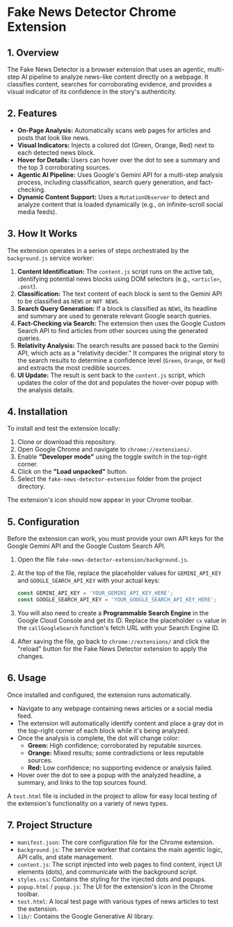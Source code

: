 # Fake News Detector Chrome Extension

## 1. Overview

The Fake News Detector is a browser extension that uses an agentic, multi-step AI pipeline to analyze news-like content directly on a webpage. It classifies content, searches for corroborating evidence, and provides a visual indicator of its confidence in the story's authenticity.

## 2. Features

-   **On-Page Analysis:** Automatically scans web pages for articles and posts that look like news.
-   **Visual Indicators:** Injects a colored dot (Green, Orange, Red) next to each detected news block.
-   **Hover for Details:** Users can hover over the dot to see a summary and the top 3 corroborating sources.
-   **Agentic AI Pipeline:** Uses Google's Gemini API for a multi-step analysis process, including classification, search query generation, and fact-checking.
-   **Dynamic Content Support:** Uses a `MutationObserver` to detect and analyze content that is loaded dynamically (e.g., on infinite-scroll social media feeds).

## 3. How It Works

The extension operates in a series of steps orchestrated by the `background.js` service worker:

1.  **Content Identification:** The `content.js` script runs on the active tab, identifying potential news blocks using DOM selectors (e.g., `<article>`, `.post`).
2.  **Classification:** The text content of each block is sent to the Gemini API to be classified as `NEWS` or `NOT NEWS`.
3.  **Search Query Generation:** If a block is classified as `NEWS`, its headline and summary are used to generate relevant Google search queries.
4.  **Fact-Checking via Search:** The extension then uses the Google Custom Search API to find articles from other sources using the generated queries.
5.  **Relativity Analysis:** The search results are passed back to the Gemini API, which acts as a "relativity decider." It compares the original story to the search results to determine a confidence level (`Green`, `Orange`, or `Red`) and extracts the most credible sources.
6.  **UI Update:** The result is sent back to the `content.js` script, which updates the color of the dot and populates the hover-over popup with the analysis details.

## 4. Installation

To install and test the extension locally:

1.  Clone or download this repository.
2.  Open Google Chrome and navigate to `chrome://extensions/`.
3.  Enable **"Developer mode"** using the toggle switch in the top-right corner.
4.  Click on the **"Load unpacked"** button.
5.  Select the `fake-news-detector-extension` folder from the project directory.

The extension's icon should now appear in your Chrome toolbar.

## 5. Configuration

Before the extension can work, you must provide your own API keys for the Google Gemini API and the Google Custom Search API.

1.  Open the file `fake-news-detector-extension/background.js`.
2.  At the top of the file, replace the placeholder values for `GEMINI_API_KEY` and `GOOGLE_SEARCH_API_KEY` with your actual keys:

    ```javascript
    const GEMINI_API_KEY = 'YOUR_GEMINI_API_KEY_HERE';
    const GOOGLE_SEARCH_API_KEY = 'YOUR_GOOGLE_SEARCH_API_KEY_HERE';
    ```

3.  You will also need to create a **Programmable Search Engine** in the Google Cloud Console and get its ID. Replace the placeholder `cx` value in the `callGoogleSearch` function's fetch URL with your Search Engine ID.

4.  After saving the file, go back to `chrome://extensions/` and click the "reload" button for the Fake News Detector extension to apply the changes.

## 6. Usage

Once installed and configured, the extension runs automatically.

-   Navigate to any webpage containing news articles or a social media feed.
-   The extension will automatically identify content and place a gray dot in the top-right corner of each block while it's being analyzed.
-   Once the analysis is complete, the dot will change color:
    -   **Green:** High confidence; corroborated by reputable sources.
    -   **Orange:** Mixed results; some contradictions or less reputable sources.
    -   **Red:** Low confidence; no supporting evidence or analysis failed.
-   Hover over the dot to see a popup with the analyzed headline, a summary, and links to the top sources found.

A `test.html` file is included in the project to allow for easy local testing of the extension's functionality on a variety of news types.

## 7. Project Structure

-   `manifest.json`: The core configuration file for the Chrome extension.
-   `background.js`: The service worker that contains the main agentic logic, API calls, and state management.
-   `content.js`: The script injected into web pages to find content, inject UI elements (dots), and communicate with the background script.
-   `styles.css`: Contains the styling for the injected dots and popups.
-   `popup.html` / `popup.js`: The UI for the extension's icon in the Chrome toolbar.
-   `test.html`: A local test page with various types of news articles to test the extension.
-   `lib/`: Contains the Google Generative AI library.
